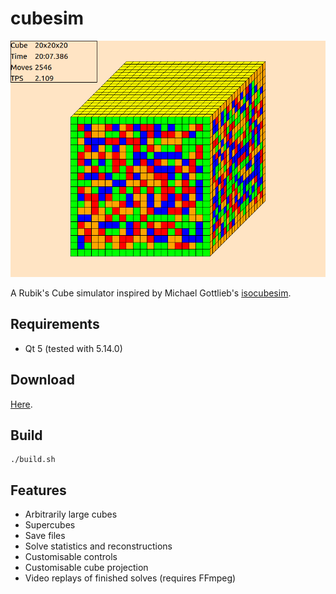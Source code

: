 # cubesim

![](resources/images/cubesim.png)

A Rubik's Cube simulator inspired by Michael Gottlieb's [isocubesim](https://mzrg.com/rubik/iso/).

## Requirements

  - Qt 5 (tested with 5.14.0)

## Download

[Here](http://benwh.000webhostapp.com/software/cubesim/).

## Build

    ./build.sh

## Features

  - Arbitrarily large cubes
  - Supercubes
  - Save files
  - Solve statistics and reconstructions
  - Customisable controls
  - Customisable cube projection
  - Video replays of finished solves (requires FFmpeg)
